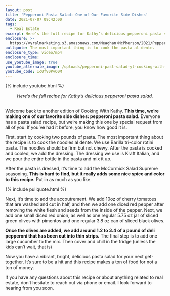 ```yaml
---
layout: post
title: 'Pepperoni Pasta Salad: One of Our Favorite Side Dishes'
date: 2021-07-07 09:42:00
tags:
  - Real Estate
excerpt: Here’s the full recipe for Kathy’s delicious pepperoni pasta salad.
enclosure: >-
  https://vyralmarketing.s3.amazonaws.com/Meaghan+McPherson/2021/Pepperoni+Pasta+Salad_+One+of+Our+Favorite+Side+Dishes.mp4
pullquote: The most important thing is to cook the pasta al dente.
enclosure_type: video/mp4
enclosure_time:
use_youtube_image: true
youtube_alternate_image: /uploads/pepperoni-past-salad-yt-cooking-with-kathy.jpg
youtube_code: Ic0fV0PvO0M
---
```

{% include youtube.html %}

<center><em>Here&rsquo;s the full recipe for Kathy&rsquo;s delicious pepperoni pasta salad.</em></center>

<center>&nbsp;</center>

Welcome back to another edition of Cooking With Kathy. **This time, we’re making one of our favorite side dishes: pepperoni pasta salad.** Everyone has a pasta salad recipe, but we’re making this one by special request from all of you. If you’ve had it before, you know how good it is.

First, start by cooking two pounds of pasta. The most important thing about the recipe is to cook the noodles al dente. We use Barilla tri-color rotini pasta. The noodles should be firm but not chewy. After the pasta is cooked and cooled, we add the dressing. The dressing we use is Kraft Italian, and we pour the entire bottle in the pasta and mix it up.

After the pasta is dressed, it’s time to add the McCormick Salad Supreme seasoning. **This is hard to find, but it really adds some nice spice and color to this recipe.** Put in as much as you like.

{% include pullquote.html %}

Next, it’s time to add the accoutrement. We add 10oz of cherry tomatoes that are washed and cut in half, and then we add one diced red pepper after removing the white flesh and seeds from the inside of the pepper. Next, we add one small diced red onion, as well as one regular 5.75 oz jar of sliced green olives with pimentos and one regular 3.8 oz can of sliced black olives.

**Once the olives are added, we add around 1.2 to 3.4 of a pound of deli pepperoni that has been cut into thin strips.** The final step is to add one large cucumber to the mix. Then cover and chill in the fridge (unless the kids can’t wait, that is)

Now you have a vibrant, bright, delicious pasta salad for your next get-together. It’s sure to be a hit and this recipe makes a ton of food for not a ton of money.

If you have any questions about this recipe or about anything related to real estate, don’t hesitate to reach out via phone or email. I look forward to hearing from you soon.
